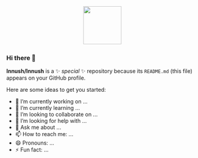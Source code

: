 
<div id="header" align="center">
  <img scr="https://media.giphy.com/media/jCRobkNa7UrCrIz4zM/giphy.gif" alt ="" width="100"/>
  <img src="https://media.giphy.com/media/NgurY1o4z080Jfoyzw/giphy.gif" alt ="" width="100"/>
  <img scr="https://media.giphy.com/media/ObZ7fBhu00xqNojNdK/giphy.gif" alt ="" width="100"/>
</div>

### Hi there 👋


**Innush/Innush** is a ✨ _special_ ✨ repository because its `README.md` (this file) appears on your GitHub profile.

Here are some ideas to get you started:

- 🔭 I’m currently working on ...
- 🌱 I’m currently learning ...
- 👯 I’m looking to collaborate on ...
- 🤔 I’m looking for help with ...
- 💬 Ask me about ...
- 📫 How to reach me: ...
- 😄 Pronouns: ...
- ⚡ Fun fact: ...
